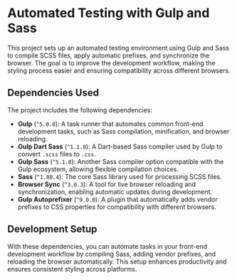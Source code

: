 # Automated Testing with Gulp and Sass

This project sets up an automated testing environment using Gulp and Sass to compile SCSS files, apply automatic prefixes, and synchronize the browser. The goal is to improve the development workflow, making the styling process easier and ensuring compatibility across different browsers.

## Dependencies Used

The project includes the following dependencies:

- **Gulp** (`^5.0.0`): A task runner that automates common front-end development tasks, such as Sass compilation, minification, and browser reloading.
- **Gulp Dart Sass** (`^1.1.0`): A Dart-based Sass compiler used by Gulp to convert `.scss` files to `.css`.
- **Gulp Sass** (`^5.1.0`): Another Sass compiler option compatible with the Gulp ecosystem, allowing flexible compilation choices.
- **Sass** (`^1.80.4`): The core Sass library used for processing SCSS files.
- **Browser Sync** (`^3.0.3`): A tool for live browser reloading and synchronization, enabling automatic updates during development.
- **Gulp Autoprefixer** (`^9.0.0`): A plugin that automatically adds vendor prefixes to CSS properties for compatibility with different browsers.

## Development Setup

With these dependencies, you can automate tasks in your front-end development workflow by compiling Sass, adding vendor prefixes, and reloading the browser automatically. This setup enhances productivity and ensures consistent styling across platforms.
